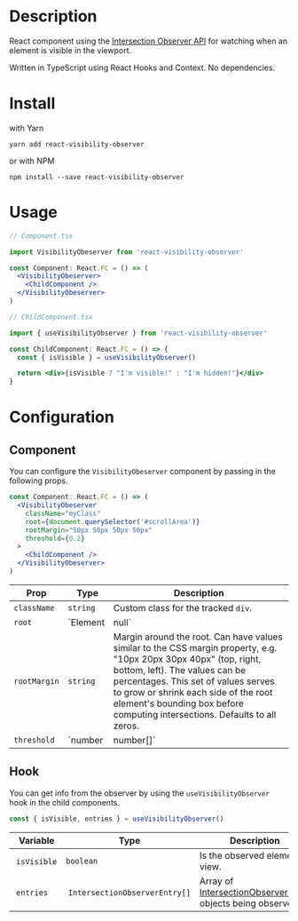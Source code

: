 # Description

React component using the [Intersection Observer API](https://developer.mozilla.org/en-US/docs/Web/API/Intersection_Observer_API) for watching when an element is visible in the viewport.

Written in TypeScript using React Hooks and Context. No dependencies.

# Install

with Yarn

```
yarn add react-visibility-observer
```

or with NPM

```
npm install --save react-visibility-observer
```

# Usage

```jsx
// Component.tsx

import VisibilityObeserver from 'react-visibility-observer'

const Component: React.FC = () => (
  <VisibilityObeserver>
    <ChildComponent />
  </VisibilityObeserver>
)
```

```jsx
// ChildComponent.tsx

import { useVisibilityObserver } from 'react-visibility-observer'

const ChildComponent: React.FC = () => {
  const { isVisible } = useVisibilityObserver()

  return <div>{isVisible ? "I'm visible!" : "I'm hidden!"}</div>
}
```

# Configuration

## Component

You can configure the `VisibilityObeserver` component by passing in the following props.

```jsx
const Component: React.FC = () => (
  <VisibilityObeserver
    className="myClass"
    root={document.querySelector('#scrollArea')}
    rootMargin="50px 50px 50px 50px"
    threshold={0.2}
  >
    <ChildComponent />
  </VisibilityObeserver>
)
```

| Prop         |  Type               | Description                                                                                                                                                                                                                                                                                                                                                                                                                                                                                                                                                                |
| ------------ | ------------------- | -------------------------------------------------------------------------------------------------------------------------------------------------------------------------------------------------------------------------------------------------------------------------------------------------------------------------------------------------------------------------------------------------------------------------------------------------------------------------------------------------------------------------------------------------------------------------- |
| `className`  | `string`            | Custom class for the tracked `div`.                                                                                                                                                                                                                                                                                                                                                                                                                                                                                                                                        |
| `root`       | `Element | null`    | The element that is used as the viewport for checking visiblity of the target. Must be the ancestor of the target. Defaults to `null` which is the browser viewport.                                                                                                                                                                                                                                                                                                                                                                                                       |
| `rootMargin` | `string`            | Margin around the root. Can have values similar to the CSS margin property, e.g. "10px 20px 30px 40px" (top, right, bottom, left). The values can be percentages. This set of values serves to grow or shrink each side of the root element's bounding box before computing intersections. Defaults to all zeros.                                                                                                                                                                                                                                                          |
| `threshold`  | `number | number[]` | Either a single number or an array of numbers which indicate at what percentage of the target's visibility the observer's callback should be executed. If you only want to detect when visibility passes the 50% mark, you can use a value of 0.5. If you want the callback to run every time visibility passes another 25%, you would specify the array [0, 0.25, 0.5, 0.75, 1]. The default is 0 (meaning as soon as even one pixel is visible, the callback will be run). A value of 1.0 means that the threshold isn't considered passed until every pixel is visible. |

## Hook

You can get info from the observer by using the `useVisibilityObserver` hook in the child components.

```ts
const { isVisible, entries } = useVisibilityObserver()
```

|  Variable    |  Type                          | Description                                                                                                                               |
| ------------ | ------------------------------ | ----------------------------------------------------------------------------------------------------------------------------------------- |
|  `isVisible` | `boolean`                      | Is the observed element in view.                                                                                                          |
|  `entries`   |  `IntersectionObserverEntry[]` | Array of [IntersectionObserverEntry](https://developer.mozilla.org/en-US/docs/Web/API/IntersectionObserverEntry) objects being observerd. |
